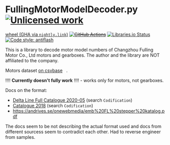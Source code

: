 FullingMotorModelDecoder.py [![Unlicensed work](https://raw.githubusercontent.com/unlicense/unlicense.org/master/static/favicon.png)](https://unlicense.org/)
===========================
[wheel (GHA via `nightly.link`)](https://nightly.link/KOLANICH-libs/FullingMotorModelDecoder.py/workflows/CI/master/FullingMotorModelDecoder-0.CI-py3-none-any.whl)
~~[![GitHub Actions](https://github.com/KOLANICH-libs/FullingMotorModelDecoder.py/workflows/CI/badge.svg)](https://github.com/KOLANICH-libs/FullingMotorModelDecoder.py/actions/)~~
[![Libraries.io Status](https://img.shields.io/librariesio/github/KOLANICH-libs/FullingMotorModelDecoder.py.svg)](https://libraries.io/github/KOLANICH-libs/FullingMotorModelDecoder.py)
[![Code style: antiflash](https://img.shields.io/badge/code%20style-antiflash-FFF.svg)](https://codeberg.org/KOLANICH-tools/antiflash.py)

This is a library to decode motor model numbers of Changzhou Fulling Motor Co., Ltd motors and gearboxes. The author and the library are NOT affiliated to the company.

Motors dataset [on csvbase<img src="https://csvbase.com/static/logo/192x192.png" height="12px" width="12px"/>](https://csvbase.com/KOLANICH/FullingMotors-motors).

!!!! **Currently doesn't fully work** !!!! - works only for motors, not gearboxes.

Docs on the format:
* [Delta Line Full Catalogue 2020-05](https://lotax.se/images/pdfs/Delta_Line_-_Fulling_Full_Catalogue_Edition_2020-05.pdf) (search `Codification`)
* [Catalogue 2018](https://www.europages.com/filestore/gallery/61/b7/15265927_7b1595da.pdf)  (search `Codification`)
* https://andrives.se/onewebmedia/emb%20FL%20stepper%20katalog.pdf

The docs seem to be not describing the actual format used and docs from different sourcess seem to contradict each other. Had to reverse engineer from samples.
